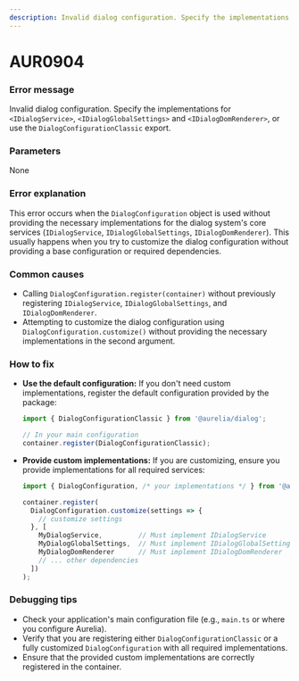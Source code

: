```yaml
---
description: Invalid dialog configuration. Specify the implementations for <IDialogService>, <IDialogGlobalSettings> and <IDialogDomRenderer>, or use the DialogConfigurationClassic export.
---
```


# AUR0904

### **Error message**

Invalid dialog configuration. Specify the implementations for `<IDialogService>`, `<IDialogGlobalSettings>` and `<IDialogDomRenderer>`, or use the `DialogConfigurationClassic` export.

### **Parameters**

None

### Error explanation

This error occurs when the `DialogConfiguration` object is used without providing the necessary implementations for the dialog system's core services (`IDialogService`, `IDialogGlobalSettings`, `IDialogDomRenderer`). This usually happens when you try to customize the dialog configuration without providing a base configuration or required dependencies.

### Common causes

- Calling `DialogConfiguration.register(container)` without previously registering `IDialogService`, `IDialogGlobalSettings`, and `IDialogDomRenderer`.
- Attempting to customize the dialog configuration using `DialogConfiguration.customize()` without providing the necessary implementations in the second argument.

### How to fix

- **Use the default configuration:** If you don't need custom implementations, register the default configuration provided by the package:
  ```typescript
  import { DialogConfigurationClassic } from '@aurelia/dialog';

  // In your main configuration
  container.register(DialogConfigurationClassic);
  ```
- **Provide custom implementations:** If you are customizing, ensure you provide implementations for all required services:
  ```typescript
  import { DialogConfiguration, /* your implementations */ } from '@aurelia/dialog';

  container.register(
    DialogConfiguration.customize(settings => {
      // customize settings
    }, [
      MyDialogService,         // Must implement IDialogService
      MyDialogGlobalSettings,  // Must implement IDialogGlobalSettings
      MyDialogDomRenderer      // Must implement IDialogDomRenderer
      // ... other dependencies
    ])
  );
  ```

### Debugging tips

- Check your application's main configuration file (e.g., `main.ts` or where you configure Aurelia).
- Verify that you are registering either `DialogConfigurationClassic` or a fully customized `DialogConfiguration` with all required implementations.
- Ensure that the provided custom implementations are correctly registered in the container.
